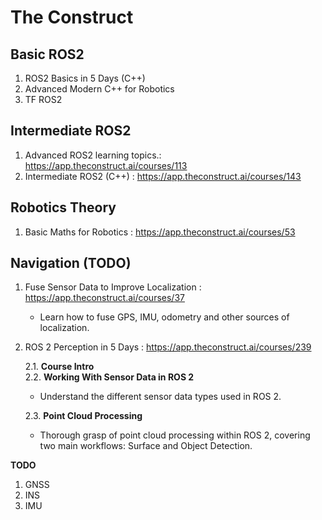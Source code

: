 # The Construct

## Basic ROS2
1. ROS2 Basics in 5 Days (C++)
2. Advanced Modern C++ for Robotics
3. TF ROS2

## Intermediate ROS2
1. Advanced ROS2 learning topics.: https://app.theconstruct.ai/courses/113
2. Intermediate ROS2 (C++) : https://app.theconstruct.ai/courses/143

## Robotics Theory
1. Basic Maths for Robotics : https://app.theconstruct.ai/courses/53


## Navigation (TODO)
1. Fuse Sensor Data to Improve Localization : https://app.theconstruct.ai/courses/37
   * Learn how to fuse GPS, IMU, odometry and other sources of localization.


2. ROS 2 Perception in 5 Days : https://app.theconstruct.ai/courses/239

   2.1. **Course Intro**  
   2.2. **Working With Sensor Data in ROS 2**
      * Understand the different sensor data types used in ROS 2.

   2.3. **Point Cloud Processing**
      * Thorough grasp of point cloud processing within ROS 2, covering two main workflows: Surface and Object Detection.




**TODO**
1. GNSS 
2. INS
3. IMU 
